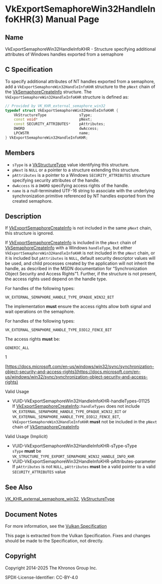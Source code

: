 # VkExportSemaphoreWin32HandleInfoKHR(3) Manual Page

## Name

VkExportSemaphoreWin32HandleInfoKHR - Structure specifying additional attributes of Windows handles exported from a semaphore



## [](#_c_specification)C Specification

To specify additional attributes of NT handles exported from a semaphore, add a `VkExportSemaphoreWin32HandleInfoKHR` structure to the `pNext` chain of the [VkSemaphoreCreateInfo](https://registry.khronos.org/vulkan/specs/latest/man/html/VkSemaphoreCreateInfo.html) structure. The `VkExportSemaphoreWin32HandleInfoKHR` structure is defined as:

```c++
// Provided by VK_KHR_external_semaphore_win32
typedef struct VkExportSemaphoreWin32HandleInfoKHR {
    VkStructureType               sType;
    const void*                   pNext;
    const SECURITY_ATTRIBUTES*    pAttributes;
    DWORD                         dwAccess;
    LPCWSTR                       name;
} VkExportSemaphoreWin32HandleInfoKHR;
```

## [](#_members)Members

- `sType` is a [VkStructureType](https://registry.khronos.org/vulkan/specs/latest/man/html/VkStructureType.html) value identifying this structure.
- `pNext` is `NULL` or a pointer to a structure extending this structure.
- `pAttributes` is a pointer to a Windows `SECURITY_ATTRIBUTES` structure specifying security attributes of the handle.
- `dwAccess` is a `DWORD` specifying access rights of the handle.
- `name` is a null-terminated UTF-16 string to associate with the underlying synchronization primitive referenced by NT handles exported from the created semaphore.

## [](#_description)Description

If [VkExportSemaphoreCreateInfo](https://registry.khronos.org/vulkan/specs/latest/man/html/VkExportSemaphoreCreateInfo.html) is not included in the same `pNext` chain, this structure is ignored.

If [VkExportSemaphoreCreateInfo](https://registry.khronos.org/vulkan/specs/latest/man/html/VkExportSemaphoreCreateInfo.html) is included in the `pNext` chain of [VkSemaphoreCreateInfo](https://registry.khronos.org/vulkan/specs/latest/man/html/VkSemaphoreCreateInfo.html) with a Windows `handleType`, but either `VkExportSemaphoreWin32HandleInfoKHR` is not included in the `pNext` chain, or it is included but `pAttributes` is `NULL`, default security descriptor values will be used, and child processes created by the application will not inherit the handle, as described in the MSDN documentation for “Synchronization Object Security and Access Rights”1. Further, if the structure is not present, the access rights used depend on the handle type.

For handles of the following types:

`VK_EXTERNAL_SEMAPHORE_HANDLE_TYPE_OPAQUE_WIN32_BIT`

The implementation **must** ensure the access rights allow both signal and wait operations on the semaphore.

For handles of the following types:

`VK_EXTERNAL_SEMAPHORE_HANDLE_TYPE_D3D12_FENCE_BIT`

The access rights **must** be:

`GENERIC_ALL`

1

[https://docs.microsoft.com/en-us/windows/win32/sync/synchronization-object-security-and-access-rights](https://docs.microsoft.com/en-us/windows/win32/sync/synchronization-object-security-and-access-rights)

Valid Usage

- [](#VUID-VkExportSemaphoreWin32HandleInfoKHR-handleTypes-01125)VUID-VkExportSemaphoreWin32HandleInfoKHR-handleTypes-01125  
  If [VkExportSemaphoreCreateInfo](https://registry.khronos.org/vulkan/specs/latest/man/html/VkExportSemaphoreCreateInfo.html)::`handleTypes` does not include `VK_EXTERNAL_SEMAPHORE_HANDLE_TYPE_OPAQUE_WIN32_BIT` or `VK_EXTERNAL_SEMAPHORE_HANDLE_TYPE_D3D12_FENCE_BIT`, `VkExportSemaphoreWin32HandleInfoKHR` **must** not be included in the `pNext` chain of [VkSemaphoreCreateInfo](https://registry.khronos.org/vulkan/specs/latest/man/html/VkSemaphoreCreateInfo.html)

Valid Usage (Implicit)

- [](#VUID-VkExportSemaphoreWin32HandleInfoKHR-sType-sType)VUID-VkExportSemaphoreWin32HandleInfoKHR-sType-sType  
  `sType` **must** be `VK_STRUCTURE_TYPE_EXPORT_SEMAPHORE_WIN32_HANDLE_INFO_KHR`
- [](#VUID-VkExportSemaphoreWin32HandleInfoKHR-pAttributes-parameter)VUID-VkExportSemaphoreWin32HandleInfoKHR-pAttributes-parameter  
  If `pAttributes` is not `NULL`, `pAttributes` **must** be a valid pointer to a valid `SECURITY_ATTRIBUTES` value

## [](#_see_also)See Also

[VK\_KHR\_external\_semaphore\_win32](https://registry.khronos.org/vulkan/specs/latest/man/html/VK_KHR_external_semaphore_win32.html), [VkStructureType](https://registry.khronos.org/vulkan/specs/latest/man/html/VkStructureType.html)

## [](#_document_notes)Document Notes

For more information, see the [Vulkan Specification](https://registry.khronos.org/vulkan/specs/latest/html/vkspec.html#VkExportSemaphoreWin32HandleInfoKHR)

This page is extracted from the Vulkan Specification. Fixes and changes should be made to the Specification, not directly.

## [](#_copyright)Copyright

Copyright 2014-2025 The Khronos Group Inc.

SPDX-License-Identifier: CC-BY-4.0